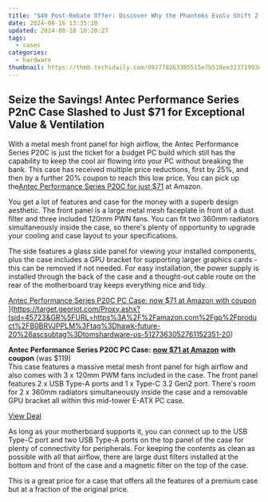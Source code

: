 ```yaml
---
title: "$49 Post-Rebate Offer: Discover Why the Phanteks Evolv Shift 2 Is a Top Choice for ITX Enthusiasts!"
date: 2024-08-16 13:35:10
updated: 2024-08-18 10:20:27
tags:
  - cases
categories:
  - hardware
thumbnail: https://thmb.techidaily.com/892778263385515e7b518ee32371993d4538db30fcfa28225c01631f4b2e459e.jpg
---
```


## Seize the Savings! Antec Performance Series P2nC Case Slashed to Just $71 for Exceptional Value & Ventilation

With a metal mesh front panel for high airflow, the Antec Performance Series P20C is just the ticket for a budget PC build which still has the capability to keep the cool air flowing into your PC without breaking the bank. This case has received multiple price reductions, first by 25%, and then by a further 20% coupon to reach this low price. You can pick up the[Antec Performance Series P20C for just $71](https://target.georiot.com/Proxy.ashx?tsid=45723&GR%5FURL=https%3A%2F%2Famazon.com%2Fgp%2Fproduct%2FB0BRVJPPLM%3Ftag%3Dhawk-future-20%26ascsubtag%3Dtomshardware-us-1384340872713775438-20) at Amazon.

 You get a lot of features and case for the money with a superb design aesthetic. The front panel is a large metal mesh faceplate in front of a dust filter and three included 120mm PWN fans. You can fit two 360mm radiators simultaneously inside the case, so there's plenty of opportunity to upgrade your cooling and case layout to your specifications.

 The side features a glass side panel for viewing your installed components, plus the case includes a GPU bracket for supporting larger graphics cards - this can be removed if not needed. For easy installation, the power supply is installed through the back of the case and a thought-out cable route on the rear of the motherboard tray keeps everything nice and tidy.

[Antec Performance Series P20C PC Case: now $71 at Amazon with coupon](https://cdn.mos.cms.futurecdn.net/bby4suybynQU5LypBdm28d-200-100.png "Antec Performance Series P20C PC Case: now $71 at Amazon with coupon") ](https://target.georiot.com/Proxy.ashx?tsid=45723&GR%5FURL=https%3A%2F%2Famazon.com%2Fgp%2Fproduct%2FB0BRVJPPLM%3Ftag%3Dhawk-future-20%26ascsubtag%3Dtomshardware-us-5127363052761152351-20)

**Antec Performance Series P20C PC Case:** [**now $71 at Amazon**](https://target.georiot.com/Proxy.ashx?tsid=45723&GR%5FURL=https%3A%2F%2Famazon.com%2Fgp%2Fproduct%2FB0BRVJPPLM%3Ftag%3Dhawk-future-20%26ascsubtag%3Dtomshardware-us-7626810080760237877-20) **with coupon** (was $119)  
 This case features a massive metal mesh front panel for high airflow and also comes with 3 x 120mm PWM fans included in the case. The front panel features 2 x USB Type-A ports and 1 x Type-C 3.2 Gen2 port. There's room for 2 x 360mm radiators simultaneously inside the case and a removable GPU bracket all within this mid-tower E-ATX PC case.

[View Deal](https://target.georiot.com/Proxy.ashx?tsid=45723&GR%5FURL=https%3A%2F%2Famazon.com%2Fgp%2Fproduct%2FB0BRVJPPLM%3Ftag%3Dhawk-future-20%26ascsubtag%3Dtomshardware-us-5127363052761152351-20)

 As long as your motherboard supports it, you can connect up to the USB Type-C port and two USB Type-A ports on the top panel of the case for plenty of connectivity for peripherals. For keeping the contents as clean as possible with all that airflow, there are large dust filters installed at the bottom and front of the case and a magnetic filter on the top of the case.

 This is a great price for a case that offers all the features of a premium case but at a fraction of the original price.


<ins class="adsbygoogle"
     style="display:block"
     data-ad-format="autorelaxed"
     data-ad-client="ca-pub-7571918770474297"
     data-ad-slot="1223367746"></ins>



<ins class="adsbygoogle"
     style="display:block"
     data-ad-client="ca-pub-7571918770474297"
     data-ad-slot="8358498916"
     data-ad-format="auto"
     data-full-width-responsive="true"></ins>

